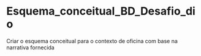 # Esquema_conceitual_BD_Desafio_dio
Criar o esquema conceitual para o contexto de oficina com base na narrativa fornecida
